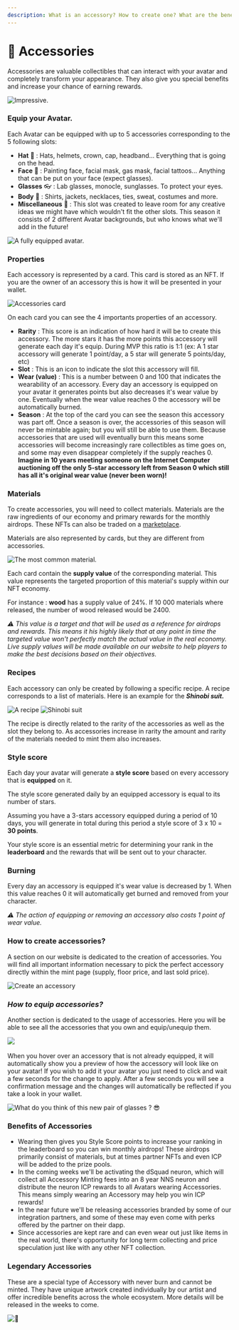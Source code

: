```yaml
---
description: What is an accessory? How to create one? What are the benefits?
---
```


# 👑 Accessories

Accessories are valuable collectibles that can interact with your avatar and completely transform your appearance. They also give you special benefits and increase your chance of earning rewards.

![Impressive.](../.gitbook/assets/export\_720\_30\_15\_15.gif)

### Equip your Avatar.

Each Avatar can be equipped with up to 5 accessories corresponding to the 5 following slots:&#x20;

* **Hat** 🎩  : Hats, helmets, crown, cap, headband... Everything that is going on the head.
* **Face**  👦 : Painting face, facial mask, gas mask, facial tattoos... Anything that can be put on your face (expect glasses).
* **Glasses** 👓 : Lab glasses, monocle, sunglasses. To protect your eyes.
* **Body** 👔 : Shirts, jackets, necklaces, ties, sweat, costumes and more.&#x20;
* **Miscellaneous** 🌈 :  This slot was created to leave room for any creative ideas we might have which wouldn't fit the other slots. This season it consists of 2 different Avatar backgrounds, but who knows what we'll add in the future!&#x20;

![A fully equipped avatar.](../.gitbook/assets/Capture\_decran\_2022-05-15\_a\_19.25.02.png)

### Properties

Each accessory is represented by a card. This card is stored as an NFT. If you are the owner of an accessory this is how it will be presented in your wallet.&#x20;

![Accessories card ](<../.gitbook/assets/Capture d’écran 2022-06-07 à 19.19.10.png>)

On each card you can see the 4 importants properties of an accessory.&#x20;

* **Rarity** : This score is an indication of how hard it will be to create this accessory. The more stars it has the more points this accessory will generate each day it's equip. During MVP this ratio is 1:1 (ex: A 1 star accessory will generate 1 point/day, a 5 star will generate 5 points/day, etc)&#x20;
* **Slot** : This is an icon to indicate the slot this accessory will fill.&#x20;
* **Wear (value)** : This is a number between 0 and 100 that indicates the wearability of an accessory. Every day an accessory is equipped on your avatar it generates points but also decreases it's wear value by one. Eventually when the wear value reaches 0 the accessory will be automatically burned.
* **Season** : At the top of the card you can see the season this accessory was part off. Once a season is over, the accessories of this season will never be mintable again; but you will still be able to use them. Because accessories that are used will eventually burn this means some accessories will become increasingly rare collectibles as time goes on, and some may even disappear completely if the supply reaches 0. **Imagine in 10 years meeting someone on the Internet Computer auctioning off the only 5-star accessory left from Season 0 which still has all it's original wear value (never been worn)!**&#x20;

### **Materials**

To create accessories, you will need to collect materials. Materials are the raw ingredients of our economy and primary rewards for the monthly airdrops. These NFTs can also be traded on a [marketplace](https://entrepot.app/marketplace/icpsquad2).&#x20;

Materials are also represented by cards, but they are different from accessories.

![The most common material.](<../.gitbook/assets/Capture d’écran 2022-06-07 à 19.54.06.png>)

Each card contain the **supply value** of the corresponding material. This value represents the targeted proportion of this material's supply within our NFT economy.&#x20;

For instance : **wood** has a supply value of 24%. If 10 000 materials where released, the number of wood released would be 2400.&#x20;

_⚠️ This value is a target and that will be used as a reference for airdrops and rewards. This means it his highly likely that at any point in time the targeted value won't perfectly match the actual value in the real economy. Live supply values will be made available on our website to help players to make the best decisions based on their objectives._

### Recipes

Each accessory can only be created by following a specific recipe. A recipe corresponds to a list of materials. Here is an example for the _**Shinobi suit.**_

![A recipe](<../.gitbook/assets/Capture d’écran 2022-06-07 à 20.02.12 (1).png>) ![Shinobi suit](<../.gitbook/assets/Capture d’écran 2022-06-07 à 20.06.29.png>)

The recipe is directly related to the rarity of the accessories as well as the slot they belong to. As accessories increase in rarity the amount and rarity of the materials needed to mint them also increases.

### Style score

Each day your avatar will generate a **style score** based on every accessory that is **equipped** on it.

The style score generated daily by an equipped accessory is equal to its number of stars.&#x20;

Assuming you have a 3-stars accessory equipped during a period of 10 days, you will generate in total during this period a style score of 3 x 10 = **30 points**.

Your style score is an essential metric for determining your rank in the **leaderboard** and the rewards that will be sent out to your character.&#x20;

### Burning

Every day an accessory is equipped it's wear value is decreased by 1. When this value reaches 0 it will automatically get burned and removed from your character.

_⚠️ The action of equipping or removing an accessory also costs 1 point of wear value._

### **How to create accessories?**

A section on our website is dedicated to the creation of accessories. You will find all important information necessary to pick the perfect accessory directly within the mint page (supply, floor price, and last sold price).&#x20;

![Create an accessory](<../.gitbook/assets/Capture d’écran 2022-06-08 à 16.57.04.png>)

### _How to equip accessories?_

Another section is dedicated to the usage of accessories. Here you will be able to see all the accessories that you own and equip/unequip them.

![](<../.gitbook/assets/Capture d’écran 2022-06-08 à 17.01.13.png>)

When you hover over an accessory that is not already equipped, it will automatically show you a preview of how the accessory will look like on your avatar! If you wish to add it your avatar you just need to click and wait a few seconds for the change to apply. After a few seconds you will see a confirmation message and the changes will automatically be reflected if you take a look in your wallet.&#x20;

![What do you think of this new pair of glasses ? 😎](<../.gitbook/assets/Capture d’écran 2022-06-08 à 17.06.08.png>)

### Benefits of Accessories

- Wearing then gives you Style Score points to increase your ranking in the leaderboard so you can win monthly airdrops! These airdrops primarily consist of materials, but at times partner NFTs and even ICP will be added to the prize pools.
- In the coming weeks we'll be activating the dSquad neuron, which will collect all Accessory Minting fees into an 8 year NNS neuron and distribute the neuron ICP rewards to all Avatars wearing Accessories. This means simply wearing an Accessory may help you win ICP rewards!
- In the near future we'll be releasing accessories branded by some of our integration partners, and some of these may even come with perks offered by the partner on their dapp.
- Since accessories are kept rare and can even wear out just like items in the real world, there's opportunity for long term collecting and price speculation just like with any other NFT collection.

### Legendary Accessories&#x20;

These are a special type of Accessory with never burn and cannot be minted. They have unique artwork created individually by our artist and offer incredible benefits across the whole ecosystem. More details will be released in the weeks to come.

![🤯](../.gitbook/assets/IMG\_1062.jpg)
